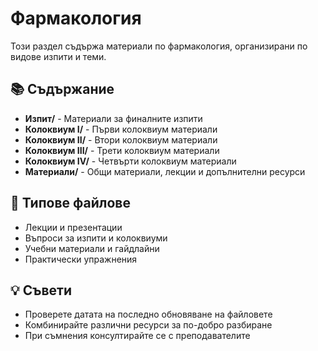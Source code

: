 # Фармакология

Този раздел съдържа материали по фармакология, организирани по видове изпити и теми.

## 📚 Съдържание

- **Изпит/** - Материали за финалните изпити
- **Колоквиум I/** - Първи колоквиум материали
- **Колоквиум II/** - Втори колоквиум материали  
- **Колоквиум III/** - Трети колоквиум материали
- **Колоквиум IV/** - Четвърти колоквиум материали
- **Материали/** - Общи материали, лекции и допълнителни ресурси

## 📄 Типове файлове

- Лекции и презентации
- Въпроси за изпити и колоквиуми
- Учебни материали и гайдлайни
- Практически упражнения

## 💡 Съвети

- Проверете датата на последно обновяване на файловете
- Комбинирайте различни ресурси за по-добро разбиране
- При съмнения консултирайте се с преподавателите